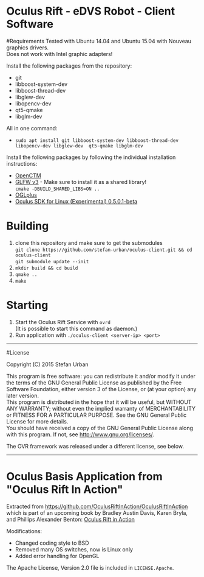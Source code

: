 
Oculus Rift - eDVS Robot - Client Software
==========================================

#Requirements
Tested with Ubuntu 14.04 and Ubuntu 15.04 with Nouveau graphics drivers.<br>
Does not work with Intel graphic adapters!

Install the following packages from the repository:
- git
- libboost-system-dev
- libboost-thread-dev
- libglew-dev
- libopencv-dev
- qt5-qmake
- libglm-dev

All in one command:<br>
- `sudo apt install git libboost-system-dev libboost-thread-dev libopencv-dev libglew-dev  qt5-qmake libglm-dev`

Install the following packages by following the individual installation instructions:
- [OpenCTM](https://github.com/stefan-urban/OpenCTM.git)
- [GLFW v3](https://github.com/glfw/glfw.git) - Make sure to install it as a shared library!<br>`cmake -DBUILD_SHARED_LIBS=ON ..`
- [OGLplus](https://github.com/matus-chochlik/oglplus.git)
- [Oculus SDK for Linux (Experimental) 0.5.0.1-beta](https://developer.oculus.com/)

# Building

1. clone this repository and make sure to get the submodules<br>`git clone https://github.com/stefan-urban/oculus-client.git && cd oculus-client`<br>`git submodule update --init`
2. `mkdir build && cd build`
3. `qmake ..`
4. `make`

# Starting

1. Start the Oculus Rift Service with `ovrd`<br>(It is possible to start this command as daemon.)
2. Run application with `./oculus-client <server-ip> <port>`

<hr>

#License

Copyright (C) 2015  Stefan Urban

This program is free software: you can redistribute it and/or modify
it under the terms of the GNU General Public License as published by
the Free Software Foundation, either version 3 of the License, or
(at your option) any later version.<br>
This program is distributed in the hope that it will be useful,
but WITHOUT ANY WARRANTY; without even the implied warranty of
MERCHANTABILITY or FITNESS FOR A PARTICULAR PURPOSE.  See the
GNU General Public License for more details.<br>
You should have received a copy of the GNU General Public License
along with this program.  If not, see <http://www.gnu.org/licenses/>.

The OVR framework was released under a different license, see below.

<hr>

# Oculus Basis Application from "Oculus Rift In Action"
Extracted from https://github.com/OculusRiftInAction/OculusRiftInAction which is part of an upcoming book by Bradley Austin Davis, Karen Bryla, and Phillips Alexander Benton: [Oculus Rift in Action](http://www.manning.com/bdavis/)

Modifications:
 - Changed coding style to BSD
 - Removed many OS switches, now is Linux only
 - Added error handling for OpenGL

The Apache License, Version 2.0 file is included in `LICENSE.Apache`.
